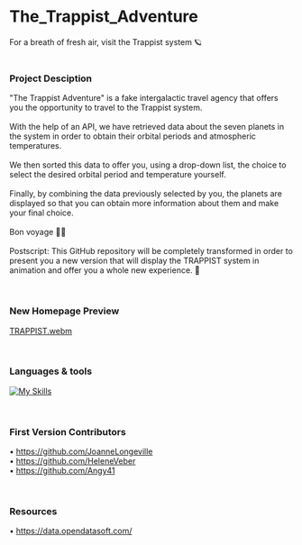 # The_Trappist_Adventure

For a breath of fresh air, visit the Trappist system 🪐 
<br /><br />
### Project Desciption
"The Trappist Adventure" is a fake intergalactic travel agency that offers you the opportunity to travel to the Trappist system.
<br /><br />
With the help of an API, we have retrieved data about the seven planets in the system in order to obtain their orbital periods and atmospheric temperatures.
<br /><br />
We then sorted this data to offer you, using a drop-down list, the choice to select the desired orbital period and temperature yourself.
<br /><br />
Finally, by combining the data previously selected by you, the planets are displayed so that you can obtain more information about them and make your final choice.
<br /><br />
Bon voyage 👋🏻
<br /><br />
Postscript: This GitHub repository will be completely transformed in order to present you a new version that will display the TRAPPIST system in animation and offer you a whole new experience. 🚀

<br />

### New Homepage Preview


[TRAPPIST.webm](https://user-images.githubusercontent.com/102388803/216819456-eff29b10-63fe-4260-9240-b992fb759288.webm)

<br />

### Languages & tools


[![My Skills](https://skillicons.dev/icons?i=js,html,css,vscode,ai,github,git)](https://skillicons.dev)

<br />

### First Version Contributors 

• https://github.com/JoanneLongeville <br />
• https://github.com/HeleneVeber <br />
• https://github.com/Angy41

<br />

### Resources 

• https://data.opendatasoft.com/

